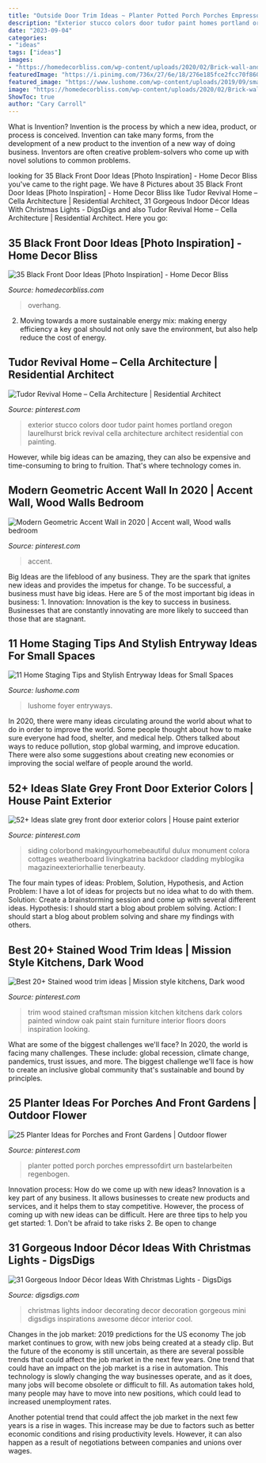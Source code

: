 ```yaml
---
title: "Outside Door Trim Ideas ~ Planter Potted Porch Porches Empressofdirt Urn Bastelarbeiten Regenbogen"
description: "Exterior stucco colors door tudor paint homes portland oregon laurelhurst brick revival cella architecture architect residential con painting"
date: "2023-09-04"
categories:
- "ideas"
tags: ["ideas"]
images:
- "https://homedecorbliss.com/wp-content/uploads/2020/02/Brick-wall-and-dark-door-with-lamp-at-the-side-scaled.jpg"
featuredImage: "https://i.pinimg.com/736x/27/6e/18/276e185fce2fcc70f860763450146597.jpg"
featured_image: "https://www.lushome.com/wp-content/uploads/2019/09/small-interior-design-entryway-ideas-10.jpg"
image: "https://homedecorbliss.com/wp-content/uploads/2020/02/Brick-wall-and-dark-door-with-lamp-at-the-side-scaled.jpg"
ShowToc: true
author: "Cary Carroll"
---
```



What is Invention?
Invention is the process by which a new idea, product, or process is conceived. Invention can take many forms, from the development of a new product to the invention of a new way of doing business. Inventors are often creative problem-solvers who come up with novel solutions to common problems.

	

		
looking for 35 Black Front Door Ideas [Photo Inspiration] - Home Decor Bliss you've came to the right page. We have 8 Pictures about 35 Black Front Door Ideas [Photo Inspiration] - Home Decor Bliss like Tudor Revival Home – Cella Architecture | Residential Architect, 31 Gorgeous Indoor Décor Ideas With Christmas Lights - DigsDigs and also Tudor Revival Home – Cella Architecture | Residential Architect. Here you go:
		
    
## 35 Black Front Door Ideas [Photo Inspiration] - Home Decor Bliss

<img loading=lazy src="https://homedecorbliss.com/wp-content/uploads/2020/02/Brick-wall-and-dark-door-with-lamp-at-the-side-scaled.jpg" onerror="this.onerror=null;this.src='https://tse1.mm.bing.net/th?id=OIP.464FOjE_EZtpHvdCFdK3xQHaLH&amp;pid=15.1';" alt="35 Black Front Door Ideas [Photo Inspiration] - Home Decor Bliss">

_Source: homedecorbliss.com_

>overhang. 

	

2. Moving towards a more sustainable energy mix: making energy efficiency a key goal should not only save the environment, but also help reduce the cost of energy.

    
## Tudor Revival Home – Cella Architecture | Residential Architect

<img loading=lazy src="https://i.pinimg.com/736x/df/3a/fb/df3afb2f4466c8c2cfedbaa3ba10f3c1.jpg" onerror="this.onerror=null;this.src='https://tse3.mm.bing.net/th?id=OIP.uVsx0DeP0VEJkgdDfnMAEQHaLH&amp;pid=15.1';" alt="Tudor Revival Home – Cella Architecture | Residential Architect">

_Source: pinterest.com_

>exterior stucco colors door tudor paint homes portland oregon laurelhurst brick revival cella architecture architect residential con painting. 

	

However, while big ideas can be amazing, they can also be expensive and time-consuming to bring to fruition. That's where technology comes in.

    
## Modern Geometric Accent Wall In 2020 | Accent Wall, Wood Walls Bedroom

<img loading=lazy src="https://i.pinimg.com/736x/0f/e1/e7/0fe1e775ac2d8e2f411073da7c65a0d9.jpg" onerror="this.onerror=null;this.src='https://tse1.mm.bing.net/th?id=OIP.qoIWjLNcfxzZfsxuxUX_bwHaJ3&amp;pid=15.1';" alt="Modern Geometric Accent Wall in 2020 | Accent wall, Wood walls bedroom">

_Source: pinterest.com_

>accent. 

	

Big Ideas are the lifeblood of any business. They are the spark that ignites new ideas and provides the impetus for change. To be successful, a business must have big ideas. Here are 5 of the most important big ideas in business: 1. Innovation: Innovation is the key to success in business. Businesses that are constantly innovating are more likely to succeed than those that are stagnant. 
    
## 11 Home Staging Tips And Stylish Entryway Ideas For Small Spaces

<img loading=lazy src="https://www.lushome.com/wp-content/uploads/2019/09/small-interior-design-entryway-ideas-10.jpg" onerror="this.onerror=null;this.src='https://tse2.mm.bing.net/th?id=OIP.cmyfrB30DktbgL7DWM5fAAHaJ3&amp;pid=15.1';" alt="11 Home Staging Tips and Stylish Entryway Ideas for Small Spaces">

_Source: lushome.com_

>lushome foyer entryways. 

	

In 2020, there were many ideas circulating around the world about what to do in order to improve the world. Some people thought about how to make sure everyone had food, shelter, and medical help. Others talked about ways to reduce pollution, stop global warming, and improve education. There were also some suggestions about creating new economies or improving the social welfare of people around the world.

    
## 52+ Ideas Slate Grey Front Door Exterior Colors | House Paint Exterior

<img loading=lazy src="https://i.pinimg.com/736x/27/6e/18/276e185fce2fcc70f860763450146597.jpg" onerror="this.onerror=null;this.src='https://tse1.mm.bing.net/th?id=OIP.ebHdOJVlUXaYhab4HnJklgAAAA&amp;pid=15.1';" alt="52+ Ideas slate grey front door exterior colors | House paint exterior">

_Source: pinterest.com_

>siding colorbond makingyourhomebeautiful dulux monument colora cottages weatherboard livingkatrina backdoor cladding myblogika magazineexteriorhallie tenerbeauty. 

	

The four main types of ideas: Problem, Solution, Hypothesis, and Action
Problem: I have a lot of ideas for projects but no idea what to do with them.
Solution: Create a brainstorming session and come up with several different ideas.
Hypothesis: I should start a blog about problem solving.
Action: I should start a blog about problem solving and share my findings with others.

    
## Best 20+ Stained Wood Trim Ideas | Mission Style Kitchens, Dark Wood

<img loading=lazy src="https://i.pinimg.com/736x/af/47/6c/af476c71e1ad83e49d7e7bfd6a997c4b.jpg" onerror="this.onerror=null;this.src='https://tse1.mm.bing.net/th?id=OIP.aZUlv4NFhaxOGm-j6KjxTgAAAA&amp;pid=15.1';" alt="Best 20+ Stained wood trim ideas | Mission style kitchens, Dark wood">

_Source: pinterest.com_

>trim wood stained craftsman mission kitchen kitchens dark colors painted window oak paint stain furniture interior floors doors inspiration looking. 

	

What are some of the biggest challenges we'll face?
In 2020, the world is facing many challenges. These include: global recession, climate change, pandemics, trust issues, and more. The biggest challenge we'll face is how to create an inclusive global community that's sustainable and bound by principles.

    
## 25 Planter Ideas For Porches And Front Gardens | Outdoor Flower

<img loading=lazy src="https://i.pinimg.com/736x/bd/69/18/bd6918cdc41fc91cde0240c23955d94c.jpg" onerror="this.onerror=null;this.src='https://tse1.mm.bing.net/th?id=OIP.covVuxhDtB2flZme5wPJBAHaKu&amp;pid=15.1';" alt="25 Planter Ideas for Porches and Front Gardens | Outdoor flower">

_Source: pinterest.com_

>planter potted porch porches empressofdirt urn bastelarbeiten regenbogen. 

	

Innovation process: How do we come up with new ideas?
Innovation is a key part of any business. It allows businesses to create new products and services, and it helps them to stay competitive. However, the process of coming up with new ideas can be difficult. Here are three tips to help you get started: 1. Don't be afraid to take risks 2. Be open to change 
    
## 31 Gorgeous Indoor Décor Ideas With Christmas Lights - DigsDigs

<img loading=lazy src="https://www.digsdigs.com/photos/gorgeous-indoor-decor-ideas-with-christmas-lights-14.jpg" onerror="this.onerror=null;this.src='https://tse3.mm.bing.net/th?id=OIP.JNpnWhg4pknkBdwiBNb2mgHaJ4&amp;pid=15.1';" alt="31 Gorgeous Indoor Décor Ideas With Christmas Lights - DigsDigs">

_Source: digsdigs.com_

>christmas lights indoor decorating decor decoration gorgeous mini digsdigs inspirations awesome décor interior cool. 

	

Changes in the job market: 2019 predictions for the US economy
The job market continues to grow, with new jobs being created at a steady clip. But the future of the economy is still uncertain, as there are several possible trends that could affect the job market in the next few years. 
One trend that could have an impact on the job market is a rise in automation. This technology is slowly changing the way businesses operate, and as it does, many jobs will become obsolete or difficult to fill. As automation takes hold, many people may have to move into new positions, which could lead to increased unemployment rates. 

Another potential trend that could affect the job market in the next few years is a rise in wages. This increase may be due to factors such as better economic conditions and rising productivity levels. However, it can also happen as a result of negotiations between companies and unions over wages.

